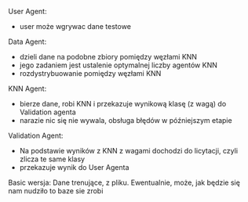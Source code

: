 User Agent:
- user może wgrywac dane testowe
 
Data Agent:
- dzieli dane na podobne zbiory pomiędzy węzłami KNN
- jego zadaniem jest ustalenie optymalnej liczby agentów KNN
- rozdystrybuowanie pomiędzy węzłami KNN

KNN Agent:
- bierze dane, robi KNN i przekazuje wynikową klasę (z wagą) do Validation agenta
- narazie nic się nie wywala, obsługa błędów w późniejszym etapie

Validation Agent:
- Na podstawie wyników z KNN z wagami dochodzi do licytacji, czyli zlicza te same klasy
- przekazuje wynik do User Agenta

Basic wersja: Dane trenujące, z pliku. Ewentualnie, może, jak będzie się nam nudziło to baze sie zrobi